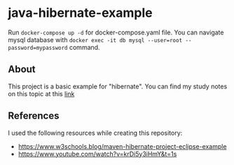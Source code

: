 # java-hibernate-example
Run `docker-compose up -d` for docker-compose.yaml file.
You can navigate mysql database with `docker exec -it db mysql --user=root --password=mypassword` command.
## About
This project is a basic example for "hibernate".
You can find my study notes on this topic at this [link](https://github.com/serdarfirlayis/Spring-Study-Notes/tree/main/ORM%2C%20JPA%2C%20Hibernate%2C%20Spring%20Data%20and%20more)
## References
I used the following resources while creating this repository:
- https://www.w3schools.blog/maven-hibernate-project-eclipse-example
- https://www.youtube.com/watch?v=krDi5y3iHmY&t=1s
